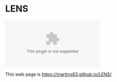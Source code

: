 # LENS

![alt text](https://github.com/Martins83/LENS/blob/main/LENS_INSULINE_PUMP_GSSI.docx)

This web page is https://martins83.github.io/LENS/

 
